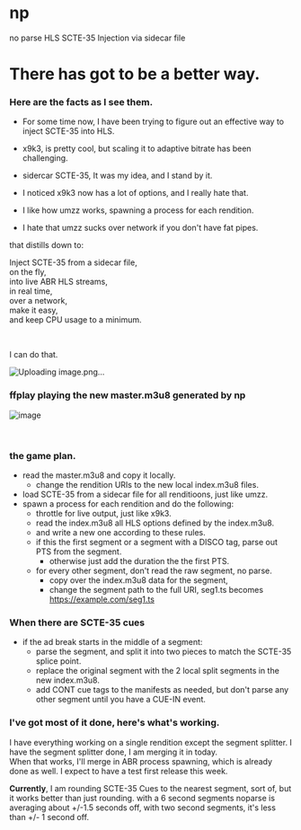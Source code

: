 # np
no parse  HLS SCTE-35 Injection via sidecar file

# There has got to be a better way.

### Here are the facts as I see them.


* For some time now, I have been trying to figure out 
an effective way to inject SCTE-35 into HLS. 

* x9k3, is pretty cool, but scaling it to adaptive bitrate 
has been challenging. 

* sidercar SCTE-35, It was my idea, and I stand by it. 

* I noticed x9k3 now has a lot of options, and I really 
hate that.

* I like how umzz works, spawning a process for each rendition.

* I hate that umzz sucks over network if you don't have fat pipes.

that distills down to:
<br>

Inject SCTE-35 from a sidecar file, 
<br>
on the fly,
<br>
into live ABR  HLS streams,
<br>
in real time,
<br>
over a network,
<br>
make it easy,
<br>
and keep CPU usage to a minimum.

<br>

 I can do that.
<br>

![Uploading image.png…]()

### ffplay playing the new master.m3u8 generated by np 

![image](https://github.com/futzu/np/assets/52701496/dc5f612c-7195-43b4-b540-2f0dc5de24d2)



<br>

### the game plan.


* read the master.m3u8 and copy it locally.
    * change the rendition URIs to the new local index.m3u8 files.
* load SCTE-35 from a sidecar file for all renditioons, just like umzz.
* spawn a process for each rendition and do the following:
  *  throttle for live output, just like x9k3.
  * read the index.m3u8 all HLS options defined by the index.m3u8.
  *  and write a new one according to these rules.
  * if this the first segment or a segment with a DISCO tag, parse out PTS from the segment.
      * otherwise just add the duration the the first PTS. 
  * for every other segment, don't read the raw segment, no parse.
    * copy over the index.m3u8 data for the segment,
    * change the segment path to the full URI, seg1.ts becomes https://example.com/seg1.ts

### When there are SCTE-35 cues
* if the ad break starts in the middle of a segment:
  * parse the segment, and split it into two pieces to match the SCTE-35 splice point.
  * replace the original segment with the 2 local split segments in the new index.m3u8.
  *  add CONT cue tags to the manifests as needed, but don't parse any other segment until you have a CUE-IN event.

### I've got most of it done, here's what's working.
 I have everything working on a single rendition except the segment splitter.
 I have the segment splitter done, I am merging it in today.  
 When that works, I'll merge in ABR process spawning, which is already done as well.
I expect to have a test first release this week.

__Currently__, I am rounding SCTE-35 Cues to the nearest segment, sort of, but it works 
better than just rounding.
with a 6 second segments noparse is averaging about +/-1.5 seconds off,
with two second segments, it's less than +/- 1 second off.





